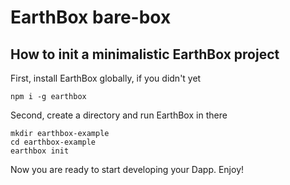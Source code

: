 # EarthBox bare-box

## How to init a minimalistic EarthBox project

First, install EarthBox globally, if you didn't yet

```
npm i -g earthbox
```

Second, create a directory and run EarthBox in there

```
mkdir earthbox-example
cd earthbox-example
earthbox init
```

Now you are ready to start developing your Dapp. Enjoy!
